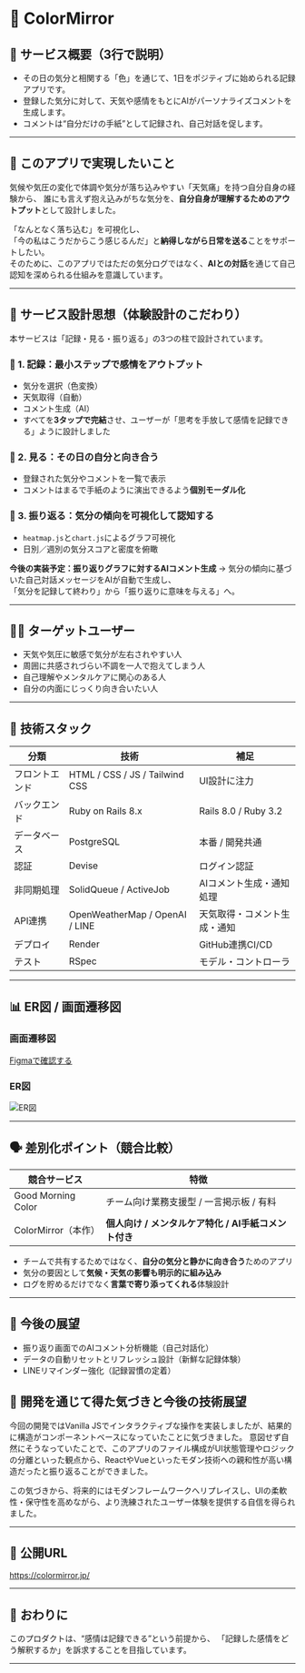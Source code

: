 # 🎨 ColorMirror

## 🚀 サービス概要（3行で説明）
- その日の気分と相関する「色」を通じて、1日をポジティブに始められる記録アプリです。
- 登録した気分に対して、天気や感情をもとにAIがパーソナライズコメントを生成します。
- コメントは“自分だけの手紙”として記録され、自己対話を促します。

---

## 🎯 このアプリで実現したいこと
気候や気圧の変化で体調や気分が落ち込みやすい「天気痛」を持つ自分自身の経験から、
誰にも言えず抱え込みがちな気分を、**自分自身が理解するためのアウトプット**として設計しました。

「なんとなく落ち込む」を可視化し、  
「今の私はこうだからこう感じるんだ」と**納得しながら日常を送る**ことをサポートしたい。  
そのために、このアプリではただの気分ログではなく、**AIとの対話**を通じて自己認知を深められる仕組みを意識しています。

---

## 🧠 サービス設計思想（体験設計のこだわり）
本サービスは「記録・見る・振り返る」の3つの柱で設計されています。

### 🔹 1. 記録：最小ステップで感情をアウトプット
- 気分を選択（色変換）
- 天気取得（自動）
- コメント生成（AI）
- すべてを**3タップで完結**させ、ユーザーが「思考を手放して感情を記録できる」ように設計しました

### 🔹 2. 見る：その日の自分と向き合う
- 登録された気分やコメントを一覧で表示
- コメントはまるで手紙のように演出できるよう**個別モーダル化**
### 🔹 3. 振り返る：気分の傾向を可視化して認知する
- `heatmap.js`と`chart.js`によるグラフ可視化
- 日別／週別の気分スコアと密度を俯瞰

**今後の実装予定：振り返りグラフに対するAIコメント生成**
→ 気分の傾向に基づいた自己対話メッセージをAIが自動で生成し、  
「気分を記録して終わり」から「振り返りに意味を与える」へ。

---

## 🧑‍💻 ターゲットユーザー
- 天気や気圧に敏感で気分が左右されやすい人
- 周囲に共感されづらい不調を一人で抱えてしまう人
- 自己理解やメンタルケアに関心のある人
- 自分の内面にじっくり向き合いたい人

---

## 🔧 技術スタック

| 分類             | 技術                     | 補足                         |
|------------------|--------------------------|------------------------------|
| フロントエンド   | HTML / CSS / JS / Tailwind CSS | UI設計に注力 |
| バックエンド     | Ruby on Rails 8.x        | Rails 8.0 / Ruby 3.2        |
| データベース     | PostgreSQL               | 本番 / 開発共通             |
| 認証             | Devise                   | ログイン認証                 |
| 非同期処理       | SolidQueue / ActiveJob   | AIコメント生成・通知処理     |
| API連携          | OpenWeatherMap / OpenAI / LINE | 天気取得・コメント生成・通知 |
| デプロイ         | Render                   | GitHub連携CI/CD              |
| テスト           | RSpec                    | モデル・コントローラ        |

---

## 📊 ER図 / 画面遷移図

### 画面遷移図
[Figmaで確認する](https://www.figma.com/design/c6JfZFIlQ5UGLUAM31DEuB/RUNTEQ%E5%8D%92%E5%88%B6%E3%82%A2%E3%83%97%E3%83%AA-%E7%94%BB%E9%9D%A2%E9%81%B7%E7%A7%BB%E5%9B%B3?node-id=0-1)

### ER図
![ER図](https://github.com/user-attachments/assets/7f9d5ecf-5873-4b55-967b-3ddd7a40973e)

---

## 🗣️ 差別化ポイント（競合比較）

| 競合サービス       | 特徴                                               |
|--------------------|----------------------------------------------------|
| Good Morning Color | チーム向け業務支援型 / 一言掲示板 / 有料          |
| ColorMirror（本作）| **個人向け / メンタルケア特化 / AI手紙コメント付き** |

- チームで共有するためではなく、**自分の気分と静かに向き合う**ためのアプリ
- 気分の要因として**気候・天気の影響も明示的に組み込み**
- ログを貯めるだけでなく**言葉で寄り添ってくれる**体験設計

---

## 📣 今後の展望
- 振り返り画面でのAIコメント分析機能（自己対話化）
- データの自動リセットとリフレッシュ設計（新鮮な記録体験）
- LINEリマインダー強化（記録習慣の定着）
  
## 🧭 開発を通じて得た気づきと今後の技術展望

今回の開発ではVanilla JSでインタラクティブな操作を実装しましたが、結果的に構造がコンポーネントベースになっていたことに気づきました。
意図せず自然にそうなっていたことで、このアプリのファイル構成がUI状態管理やロジックの分離といった観点から、ReactやVueといったモダン技術への親和性が高い構造だったと振り返ることができました。

この気づきから、将来的にはモダンフレームワークへリプレイスし、UIの柔軟性・保守性を高めながら、より洗練されたユーザー体験を提供する自信を得られました。

---

## 🔗 公開URL

https://colormirror.jp/

---


## 🏁 おわりに

このプロダクトは、“感情は記録できる”という前提から、
「記録した感情をどう解釈するか」を訴求することを目指しています。


---
